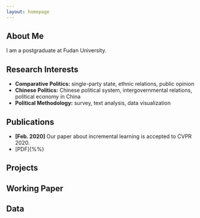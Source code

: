 ```yaml
---
layout: homepage
---
```


## About Me

I am a postgraduate at Fudan University.

## Research Interests

- **Comparative Politics:** single-party state, ethnic relations, public opinion
- **Chinese Politics:** Chinese political system, intergovernmental relations, political economy in China
- **Political Methodology:** survey, text analysis, data visualization

## Publications

- **[Feb. 2020]** Our paper about incremental learning is accepted to CVPR 2020.
- [PDF]{%%}


## Projects


## Working Paper


## Data



